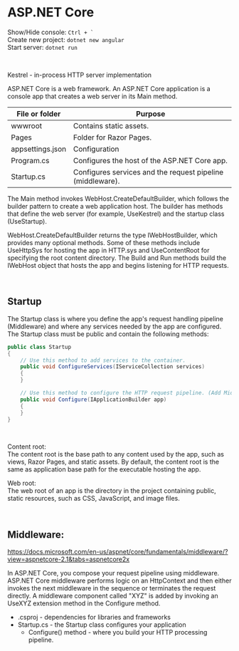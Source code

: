 # ASP.NET Core

Show/Hide console: ```Ctrl + ` ```  
Create new project: ```dotnet new angular```  
Start server: ```dotnet run```  

<br>

Kestrel - in-process HTTP server implementation

ASP.NET Core is a web framework. An ASP.NET Core application is a console app that creates a web server in its Main method.

File or folder | Purpose
--- | ---
wwwroot | Contains static assets.
Pages | Folder for Razor Pages.
appsettings.json | Configuration
Program.cs | Configures the host of the ASP.NET Core app.
Startup.cs | Configures services and the request pipeline (middleware).


The Main method invokes WebHost.CreateDefaultBuilder, which follows the builder pattern to create a web application host. The builder has methods that define the web server (for example, UseKestrel) and the startup class (UseStartup).

WebHost.CreateDefaultBuilder returns the type IWebHostBuilder, which provides many optional methods. Some of these methods include UseHttpSys for hosting the app in HTTP.sys and UseContentRoot for specifying the root content directory. The Build and Run methods build the IWebHost object that hosts the app and begins listening for HTTP requests.

<br>

## Startup
The Startup class is where you define the app's request handling pipeline (Middleware) and where any services needed by the app are configured. The Startup class must be public and contain the following methods:
```c#
public class Startup
{
    // Use this method to add services to the container.
    public void ConfigureServices(IServiceCollection services)
    {
    }

    // Use this method to configure the HTTP request pipeline. (Add Middleware here)
    public void Configure(IApplicationBuilder app)
    {
    }
}
```

<br>

Content root:  
The content root is the base path to any content used by the app, such as views, Razor Pages, and static assets. By default, the content root is the same as application base path for the executable hosting the app.

Web root:  
The web root of an app is the directory in the project containing public, static resources, such as CSS, JavaScript, and image files.

<br>

## Middleware:
https://docs.microsoft.com/en-us/aspnet/core/fundamentals/middleware/?view=aspnetcore-2.1&tabs=aspnetcore2x

In ASP.NET Core, you compose your request pipeline using middleware. ASP.NET Core middleware performs logic on an HttpContext and then either invokes the next middleware in the sequence or terminates the request directly. A middleware component called "XYZ" is added by invoking an UseXYZ extension method in the Configure method.



- .csproj - dependencies for libraries and frameworks
- Startup.cs - the Startup class configures your application
    - Configure() method - where you build your HTTP processing pipeline.
